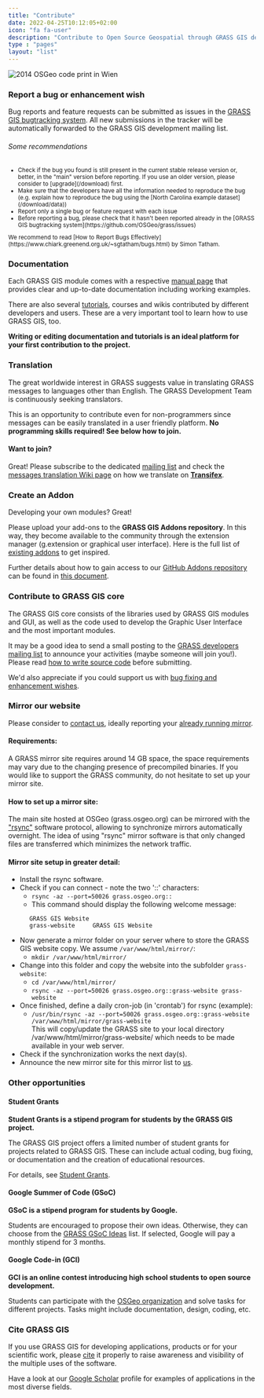 ```yaml
---
title: "Contribute"
date: 2022-04-25T10:12:05+02:00
icon: "fa fa-user"
description: "Contribute to Open Source Geospatial through GRASS GIS development"
type : "pages"
layout: "list"
---
```


![2014 OSGeo code print in Wien](/images/gallery/community/2014_vienna_code_sprint_pano_small.jpg "2014 OSGeo code print in Wien")

### Report a bug or enhancement wish
<i class="fa fa-bug fa-11x" style="float:right;padding-left:10px"></i>
Bug reports and feature requests can be submitted as issues in the [GRASS GIS bugtracking system](https://github.com/OSGeo/grass/issues).
All new submissions in the tracker will be automatically forwarded to the GRASS GIS development mailing list.

###### Some recommendations
<small>
<ul>
 <li>Check if the bug you found is still present in the current stable release version or, better, in the "main" version before reporting. If you use an older version, please consider to [upgrade](/download) first.</li>
 <li>Make sure that the developers have all the information needed to reproduce the bug (e.g. explain how to reproduce the bug using the [North Carolina example dataset](/download/data))</li>
 <li>Report only a single bug or feature request with each issue</li>
 <li>Before reporting a bug, please check that it hasn't been reported already in the [GRASS GIS bugtracking system](https://github.com/OSGeo/grass/issues)</li>
</ul>
We recommend to read [How to Report Bugs Effectively](https://www.chiark.greenend.org.uk/~sgtatham/bugs.html) by Simon Tatham.
</small>

### Documentation
<i class="fa fa-file-text fa-9x" style="float:left;padding-right:10px"></i>

Each GRASS GIS module comes with a respective [manual page](/learn/manuals) that provides clear and up-to-date documentation including working examples.

There are also several [tutorials](/learn/tutorials), courses and wikis contributed by different developers and users. These are a very important tool to learn how to use GRASS GIS, too.

**Writing or editing documentation and tutorials is an ideal platform for your first contribution to the project.**

### Translation
<i class="fa fa-language fa-11x" style="float:right;padding-left:10px"></i>
The great worldwide interest in GRASS suggests value in translating GRASS messages to languages other than English. 
The GRASS Development Team is continuously seeking translators.

This is an opportunity to contribute even for non-programmers since messages can be easily translated in a user friendly platform. 
**No programming skills required! See below how to join.**

#### Want to join?

Great! Please subscribe to the dedicated [mailing list](https://lists.osgeo.org/mailman/listinfo/grass-translations)
and check the [messages translation Wiki page](https://grasswiki.osgeo.org/wiki/GRASS_messages_translation)
on how we translate on [**Transifex**](https://www.transifex.com/grass-gis/grass7/).

### Create an Addon
<i class="fa fa-plug fa-9x" style="float:left;padding-right:10px"></i>
Developing your own modules? Great! 

Please upload your add-ons to the **GRASS GIS Addons repository**. In this way, they become available to the community
through the extension manager (g.extension or graphical user interface). 
Here is the full list of [existing addons](/grass7/manuals/addons/) to get inspired.

Further details about how to gain access to our [GitHub Addons repository](https://github.com/OSGeo/grass-addons/) can be
found in [this document](https://trac.osgeo.org/grass/wiki/HowToContribute#WriteaccesstotheGRASSaddonsrepository).

### Contribute to GRASS GIS core
<i class="fa fa-gear fa-11x" style="float:right;padding-left:10px"></i>
The GRASS GIS core consists of the libraries used by GRASS GIS modules and GUI, as well as the code used to develop the Graphic User Interface and the most important modules.

It may be a good idea to send a small posting to the [GRASS developers mailing list](https://lists.osgeo.org/mailman/listinfo/grass-dev) to announce your activities
(maybe someone will join you!). Please read [how to write source code](https://trac.osgeo.org/grass/wiki/HowToProgram) before submitting. 

We'd also appreciate if you could support us with [bug fixing and enhancement wishes](https://github.com/OSGeo/grass/issues).

### Mirror our website

Please consider to [contact us](mailto:grass-web(at)lists.osgeo.org), ideally reporting your [already running mirror](/about/mirrors/).

#### Requirements:
A GRASS mirror site requires around 14 GB space, the space requirements may vary due to the changing presence of precompiled binaries.
If you would like to support the GRASS community, do not hesitate to set up your mirror site.

#### How to set up a mirror site:
The main site hosted at OSGeo (grass.osgeo.org) can be mirrored with the ["rsync"](http://rsync.samba.org/) software protocol, allowing to synchronize mirrors automatically overnight. The idea of using "rsync" mirror software is that only changed files are transferred which minimizes the network traffic.

#### Mirror site setup in greater detail:

* Install the rsync software.
* Check if you can connect - note the two '::' characters:
  * `rsync -az --port=50026 grass.osgeo.org::`
  *  This command should display the following welcome message:
```
      GRASS GIS Website
      grass-website  	GRASS GIS Website
```
* Now generate a mirror folder on your server where to store the GRASS GIS website copy. We assume `/var/www/html/mirror/`:
  * `mkdir /var/www/html/mirror/`
* Change into this folder and copy the website into the subfolder `grass-website`:
  * `cd /var/www/html/mirror/`
  * `rsync -az --port=50026 grass.osgeo.org::grass-website grass-website`
* Once finished, define a daily cron-job (in 'crontab') for rsync (example):
  * `/usr/bin/rsync -az --port=50026 grass.osgeo.org::grass-website /var/www/html/mirror/grass-website`  
  This will copy/update the GRASS site to your local directory /var/www/html/mirror/grass-website/ which needs to be made available in your web server.
* Check if the synchronization works the next day(s).
* Announce the new mirror site for this mirror list to [us](mailto:grass-web(at)lists.osgeo.org).

### Other opportunities

#### Student Grants

**Student Grants is a stipend program for students by the GRASS GIS project.**

The GRASS GIS project offers a limited number of student grants for projects related to GRASS GIS. These can include actual coding, bug fixing, or documentation and the creation of educational resources.

For details, see [Student Grants](https://grasswiki.osgeo.org/wiki/Student_Grants).

#### Google Summer of Code (GSoC)

**GSoC is a stipend program for students by Google.**

Students are encouraged to propose their own ideas. Otherwise, they can choose from the 
[GRASS GSoC Ideas](https://trac.osgeo.org/grass/wiki/GSoC) list. If selected, Google 
will pay a monthly stipend for 3 months.

#### Google Code-in (GCI)

**GCI is an online contest introducing high school students to open source development.**

Students can participate with the [OSGeo organization](https://codein.withgoogle.com/organizations/osgeo/) 
and solve tasks for different projects. Tasks might include documentation, design, coding, etc.

### Cite GRASS GIS 
<i class="fa fa-book fa-7x" style="float:left;padding-right:10px"></i>

If you use GRASS GIS for developing applications, products or for your scientific
work, please [cite](https://grasswiki.osgeo.org/wiki/GRASS_Citation_Repository) 
it properly to raise awareness and visibility of the multiple uses of the
software. 

Have a look at our 
[Google Scholar](https://scholar.google.com/citations?user=gJ0ZB0cAAAAJ)
profile for examples of applications in the most diverse fields.

